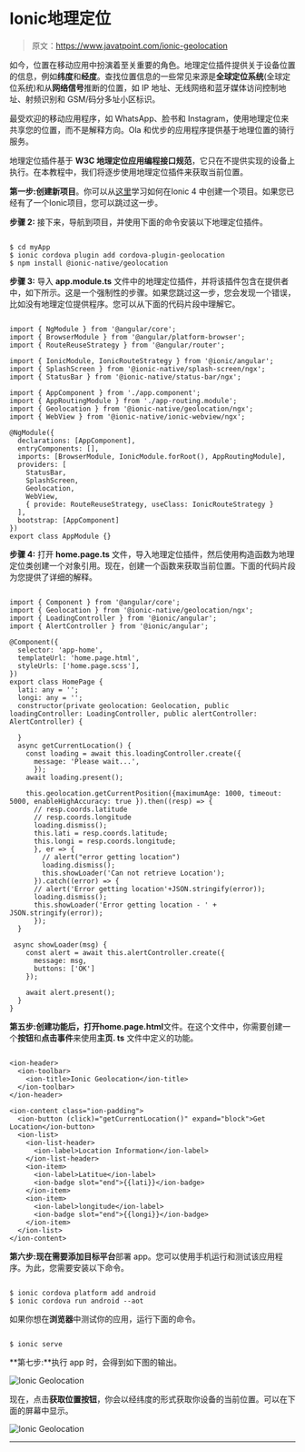 # Ionic地理定位

> 原文：<https://www.javatpoint.com/ionic-geolocation>

如今，位置在移动应用中扮演着至关重要的角色。地理定位插件提供关于设备位置的信息，例如**纬度**和**经度**。查找位置信息的一些常见来源是**全球定位系统**(全球定位系统)和从**网络信号**推断的位置，如 IP 地址、无线网络和蓝牙媒体访问控制地址、射频识别和 GSM/码分多址小区标识。

最受欢迎的移动应用程序，如 WhatsApp、脸书和 Instagram，使用地理定位来共享您的位置，而不是解释方向。Ola 和优步的应用程序提供基于地理位置的骑行服务。

地理定位插件基于 **W3C 地理定位应用编程接口规范**，它只在不提供实现的设备上执行。在本教程中，我们将逐步使用地理定位插件来获取当前位置。

**第一步:**创建**新项目**。你可以从[这里](ionic-installation)学习如何在Ionic 4 中创建一个项目。如果您已经有了一个Ionic项目，您可以跳过这一步。

**步骤 2:** 接下来，导航到项目，并使用下面的命令安装以下地理定位插件。

```

$ cd myApp
$ ionic cordova plugin add cordova-plugin-geolocation
$ npm install @ionic-native/geolocation

```

**步骤 3:** 导入 **app.module.ts** 文件中的地理定位插件，并将该插件包含在提供者中，如下所示。这是一个强制性的步骤。如果您跳过这一步，您会发现一个错误，比如没有地理定位提供程序。您可以从下面的代码片段中理解它。

```

import { NgModule } from '@angular/core';
import { BrowserModule } from '@angular/platform-browser';
import { RouteReuseStrategy } from '@angular/router';

import { IonicModule, IonicRouteStrategy } from '@ionic/angular';
import { SplashScreen } from '@ionic-native/splash-screen/ngx';
import { StatusBar } from '@ionic-native/status-bar/ngx';

import { AppComponent } from './app.component';
import { AppRoutingModule } from './app-routing.module';
import { Geolocation } from '@ionic-native/geolocation/ngx';
import { WebView } from '@ionic-native/ionic-webview/ngx';

@NgModule({
  declarations: [AppComponent],
  entryComponents: [],
  imports: [BrowserModule, IonicModule.forRoot(), AppRoutingModule],
  providers: [
    StatusBar,
    SplashScreen,
    Geolocation,
    WebView,
    { provide: RouteReuseStrategy, useClass: IonicRouteStrategy }
  ],
  bootstrap: [AppComponent]
})
export class AppModule {}

```

**步骤 4:** 打开 **home.page.ts** 文件，导入地理定位插件，然后使用构造函数为地理定位类创建一个对象引用。现在，创建一个函数来获取当前位置。下面的代码片段为您提供了详细的解释。

```

import { Component } from '@angular/core';
import { Geolocation } from '@ionic-native/geolocation/ngx';
import { LoadingController } from '@ionic/angular';
import { AlertController } from '@ionic/angular';

@Component({
  selector: 'app-home',
  templateUrl: 'home.page.html',
  styleUrls: ['home.page.scss'],
})
export class HomePage {
  lati: any = '';
  longi: any = '';
  constructor(private geolocation: Geolocation, public loadingController: LoadingController, public alertController: AlertController) {

  }
  async getCurrentLocation() {
    const loading = await this.loadingController.create({
      message: 'Please wait...',
      });
    await loading.present();

    this.geolocation.getCurrentPosition({maximumAge: 1000, timeout: 5000, enableHighAccuracy: true }).then((resp) => {
      // resp.coords.latitude
      // resp.coords.longitude
      loading.dismiss();
      this.lati = resp.coords.latitude;
      this.longi = resp.coords.longitude;
      }, er => {
        // alert("error getting location")
        loading.dismiss();
        this.showLoader('Can not retrieve Location');
      }).catch((error) => {
      // alert('Error getting location'+JSON.stringify(error));
      loading.dismiss();
      this.showLoader('Error getting location - ' + JSON.stringify(error));
      });
  }

 async showLoader(msg) {
    const alert = await this.alertController.create({
      message: msg,
      buttons: ['OK']
    });

    await alert.present();
  }
}

```

**第五步:**创建功能后，打开**home.page.html**文件。在这个文件中，你需要创建一个**按钮**和**点击事件**来使用**主页. ts** 文件中定义的功能。

```

<ion-header>
  <ion-toolbar>
    <ion-title>Ionic Geolocation</ion-title>
  </ion-toolbar>
</ion-header>

<ion-content class="ion-padding">
  <ion-button (click)="getCurrentLocation()" expand="block">Get Location</ion-button>
  <ion-list>
    <ion-list-header>
      <ion-label>Location Information</ion-label>
    </ion-list-header>
    <ion-item>
      <ion-label>Latitue</ion-label>
      <ion-badge slot="end">{{lati}}</ion-badge>
    </ion-item>
    <ion-item>
      <ion-label>longitude</ion-label>
      <ion-badge slot="end">{{longi}}</ion-badge>
    </ion-item>
  </ion-list>
</ion-content>

```

**第六步:**现在需要添加目标**平台**部署 app。您可以使用手机运行和测试该应用程序。为此，您需要安装以下命令。

```

$ ionic cordova platform add android
$ ionic cordova run android --aot

```

如果你想在**浏览器**中测试你的应用，运行下面的命令。

```

$ ionic serve

```

**第七步:**执行 app 时，会得到如下图的输出。

![Ionic Geolocation](img/10a7db2ca1ebb746e4a4a6d4a1ea7124.png)

现在，点击**获取位置按钮**，你会以经纬度的形式获取你设备的当前位置。可以在下面的屏幕中显示。

![Ionic Geolocation](img/0efd359b3232168f39313fd4b5f051ae.png)

* * *